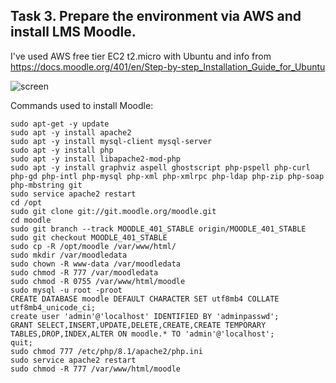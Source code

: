 Task 3. Prepare the environment via AWS and install LMS Moodle.
--------------------------
I've used AWS free tier EC2 t2.micro with Ubuntu and info from https://docs.moodle.org/401/en/Step-by-step_Installation_Guide_for_Ubuntu

![screen](https://user-images.githubusercontent.com/106439773/209528123-7a9c9fb5-ceb7-4c95-ae39-5e8a1ee16c49.png)

Commands used to install Moodle:
```shell
sudo apt-get -y update
sudo apt -y install apache2
sudo apt -y install mysql-client mysql-server
sudo apt -y install php
sudo apt -y install libapache2-mod-php
sudo apt -y install graphviz aspell ghostscript php-pspell php-curl php-gd php-intl php-mysql php-xml php-xmlrpc php-ldap php-zip php-soap php-mbstring git
sudo service apache2 restart
cd /opt
sudo git clone git://git.moodle.org/moodle.git
cd moodle
sudo git branch --track MOODLE_401_STABLE origin/MOODLE_401_STABLE
sudo git checkout MOODLE_401_STABLE
sudo cp -R /opt/moodle /var/www/html/
sudo mkdir /var/moodledata
sudo chown -R www-data /var/moodledata
sudo chmod -R 777 /var/moodledata
sudo chmod -R 0755 /var/www/html/moodle
sudo mysql -u root -proot
CREATE DATABASE moodle DEFAULT CHARACTER SET utf8mb4 COLLATE utf8mb4_unicode_ci;
create user 'admin'@'localhost' IDENTIFIED BY 'adminpasswd';
GRANT SELECT,INSERT,UPDATE,DELETE,CREATE,CREATE TEMPORARY TABLES,DROP,INDEX,ALTER ON moodle.* TO 'admin'@'localhost';
quit;
sudo chmod 777 /etc/php/8.1/apache2/php.ini
sudo service apache2 restart
sudo chmod -R 777 /var/www/html/moodle
```
